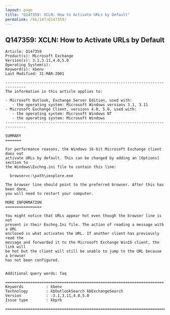 ```yaml
---
layout: page
title: "Q147359: XCLN: How to Activate URLs by Default"
permalink: /kb/147/Q147359/
---
```


## Q147359: XCLN: How to Activate URLs by Default

	Article: Q147359
	Product(s): Microsoft Exchange
	Version(s): 3.1,3.11,4.0,5.0
	Operating System(s): 
	Keyword(s): kbenv
	Last Modified: 31-MAR-2001
	
	-------------------------------------------------------------------------------
	The information in this article applies to:
	
	- Microsoft Outlook, Exchange Server Edition, used with:
	   - the operating system: Microsoft Windows versions 3.1, 3.11 
	- Microsoft Exchange Client, versions 4.0, 5.0, used with:
	   - the operating system: Microsoft Windows NT 
	   - the operating system: Microsoft Windows 
	-------------------------------------------------------------------------------
	
	SUMMARY
	=======
	
	For performance reasons, the Windows 16-bit Microsoft Exchange client does not
	activate URLs by default. This can be changed by adding an [Options] section to
	the Windows\Exchng.ini file to contain this line:
	
	  browser=c:\path\iexplore.exe
	
	The browser line should point to the preferred browser. After this has been done,
	you will need to restart your computer.
	
	MORE INFORMATION
	================
	
	You might notice that URLs appear hot even though the browser line is not
	present in their Exchng.Ini file. The action of reading a message with a URL
	enclosed is what activates the URL. If another client has previously read the
	message and forwarded it to the Microsoft Exchange Win16 client, the link will
	be hot but the client will still be unable to jump to the URL because a browser
	has not been configured.
	
	
	Additional query words: faq
	
	======================================================================
	Keywords          : kbenv 
	Technology        : kbOutlookSearch kbExchangeSearch
	Version           : :3.1,3.11,4.0,5.0
	Issue type        : kbprb
	
	=============================================================================
	

